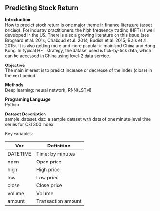 Predicting Stock Return
---

**Introduction**   
How to predict stock return is one major theme in finance literature (asset pricing). For industry practitioners, the high frequency trading (HFT) is well developed in the US. There is also a growing literature on this issue (see Brogaard et al. 2014; Chaboud et al. 2014; Budish et al. 2015; Biais et al. 2015). It is also getting more and more popular in mainland China and Hong Kong. In typical HFT strategy, the dataset used is tick-by-tick data, which can be accessed in China using level-2 data service.

**Objective**  
The main interest is to predict increase or decrease of the index (close) in the next period.  

**Methods**  
Deep learning: neural network, RNN(LSTM) 

**Programing Language**  
Python  


**Dataset Description**  
sample_dataset.xlsx: a sample dataset with data of one minute-level time series for CSI 300 Index.


Key variables:

Var|Definition
---|---
DATETIME|Time: by minutes
open|Open price
high|High price
low|Low price
close|Close price
volume|Volume
amount|Transaction amount

